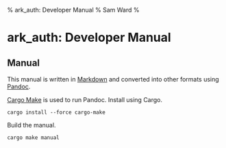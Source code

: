 % ark_auth: Developer Manual
% Sam Ward
%

# ark_auth: Developer Manual

## Manual

This manual is written in [Markdown][markdown] and converted into other formats using [Pandoc][pandoc].

[Cargo Make][cargo-make] is used to run Pandoc. Install using Cargo.

```shell
cargo install --force cargo-make
```

Build the manual.

```shell
cargo make manual
```

[markdown]: <https://pandoc.org/MANUAL.html#pandocs-markdown>
[pandoc]: <https://pandoc.org/>
[cargo-make]: <https://github.com/sagiegurari/cargo-make>
